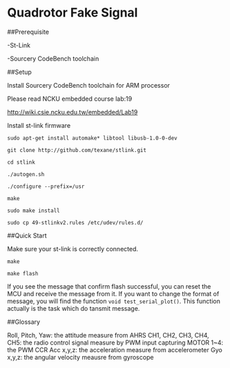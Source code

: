 Quadrotor Fake Signal
=====================
##Prerequisite

-St-Link 

-Sourcery CodeBench toolchain

##Setup

Install Sourcery CodeBench toolchain for ARM processor

Please read NCKU embedded course lab:19 

http://wiki.csie.ncku.edu.tw/embedded/Lab19

Install st-link firmware

`sudo apt-get install automake* libtool libusb-1.0-0-dev`

`git clone http://github.com/texane/stlink.git`

`cd stlink`

`./autogen.sh`

`./configure --prefix=/usr`

`make`

`sudo make install`

`sudo cp 49-stlinkv2.rules /etc/udev/rules.d/`

##Quick Start

Make sure your st-link is correctly connected. 

`make`

`make flash`

If you see the message that confirm flash successful, you can reset the MCU and receive the message from it. If you want to change the format of message, you will find the function `void test_serial_plot()`. This function actually is the task which do tansmit message.

##Glossary

Roll, Pitch, Yaw: the attitude measure from AHRS
CH1, CH2, CH3, CH4, CH5: the radio control signal measure by PWM input capturing
MOTOR 1~4: the PWM CCR
Acc x,y,z: the acceleration measure from accelerometer
Gyo x,y,z: the angular velocity meausre from gyroscope
